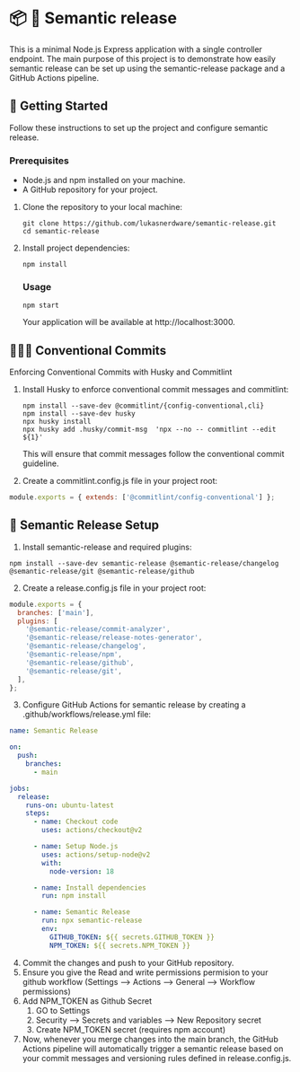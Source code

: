 # 📦 🚀 Semantic release
This is a minimal Node.js Express application with a single controller endpoint. The main purpose of this project is to demonstrate how easily semantic release can be set up using the semantic-release package and a GitHub Actions pipeline.

## 🛫 Getting Started
Follow these instructions to set up the project and configure semantic release.

### Prerequisites

- Node.js and npm installed on your machine.
- A GitHub repository for your project.


1. Clone the repository to your local machine:

   ```shell
   git clone https://github.com/lukasnerdware/semantic-release.git
   cd semantic-release
   ````
2. Install project dependencies:
    ```shell 
    npm install
    ```
    ### Usage
    ```shell 
    npm start
    ```
    Your application will be available at http://localhost:3000.

## 👨🏼‍⚖️ Conventional Commits
Enforcing Conventional Commits with Husky and Commitlint
1. Install Husky to enforce conventional commit messages and commitlint:
    ```shell
    npm install --save-dev @commitlint/{config-conventional,cli}
    npm install --save-dev husky
    npx husky install
    npx husky add .husky/commit-msg  'npx --no -- commitlint --edit ${1}'
    ``````
    This will ensure that commit messages follow the conventional commit guideline.

2. Create a commitlint.config.js file in your project root:
```javascript
module.exports = { extends: ['@commitlint/config-conventional'] };
``````

## 📓 Semantic Release Setup
1. Install semantic-release and required plugins:
````shell
npm install --save-dev semantic-release @semantic-release/changelog @semantic-release/git @semantic-release/github

````
2. Create a release.config.js file in your project root:
```javascript
module.exports = {
  branches: ['main'],
  plugins: [
    '@semantic-release/commit-analyzer',
    '@semantic-release/release-notes-generator',
    '@semantic-release/changelog',
    '@semantic-release/npm',
    '@semantic-release/github',
    '@semantic-release/git',
  ],
};
``````


3. Configure GitHub Actions for semantic release by creating a .github/workflows/release.yml file:
```yaml
name: Semantic Release

on:
  push:
    branches:
      - main

jobs:
  release:
    runs-on: ubuntu-latest
    steps:
      - name: Checkout code
        uses: actions/checkout@v2

      - name: Setup Node.js
        uses: actions/setup-node@v2
        with:
          node-version: 18

      - name: Install dependencies
        run: npm install

      - name: Semantic Release
        run: npx semantic-release
        env:
          GITHUB_TOKEN: ${{ secrets.GITHUB_TOKEN }}
          NPM_TOKEN: ${{ secrets.NPM_TOKEN }}

``````

4. Commit the changes and push to your GitHub repository.
5. Ensure you give the Read and write permissions permision to your github workflow (Settings --> Actions --> General --> Workflow permissions)
1. Add NPM_TOKEN as Github Secret
   1. GO to Settings
   2. Security --> Secrets and variables --> New Repository secret
   3. Create NPM_TOKEN secret (requires npm account)
2. Now, whenever you merge changes into the main branch, the GitHub Actions pipeline will automatically trigger a semantic release based on your commit messages and versioning rules defined in release.config.js.

